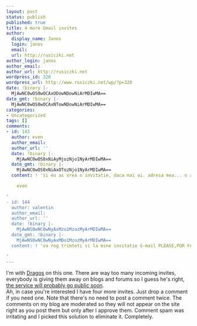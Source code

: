 ```yaml
---
layout: post
status: publish
published: true
title: 4 more Gmail invites
author:
  display_name: Janos
  login: janos
  email: 
  url: http://rusiczki.net
author_login: janos
author_email: 
author_url: http://rusiczki.net
wordpress_id: 320
wordpress_url: http://www.rusiczki.net/wp/?p=320
date: !binary |-
  MjAwNC0wOS0wOCAxODowNDowNiArMDIwMA==
date_gmt: !binary |-
  MjAwNC0wOS0wOCAxNTowNDowNiArMDIwMA==
categories:
- Uncategorized
tags: []
comments:
- id: 143
  author: even
  author_email: 
  author_url: ''
  date: !binary |-
    MjAwNC0wOS0xNiAyMjozNjo1NyArMDIwMA==
  date_gmt: !binary |-
    MjAwNC0wOS0xNiAxOTozNjo1NyArMDIwMA==
  content: ! 'si eu as vrea o invitatie, daca mai ai. adresa mea... o ai :)

    even

'
- id: 144
  author: valentin
  author_email: 
  author_url: ''
  date: !binary |-
    MjAwNS0wNC0wNyAxMzo1MzozMyArMDIwMA==
  date_gmt: !binary |-
    MjAwNS0wNC0wNyAxMDo1MzozMyArMDIwMA==
  content: ! 'va rog trimteti si la mine invitatie G-mail PLEASE,POR FAVORE,TE ROG,

'
---
```

<p>I'm with <a href="http://www.argumente.ro">Dragos</a> on this one. There are way too many incoming invites, everybody is giving them away on blogs and forums so I guess he's right, <a href="http://www.argumente.ro/general/8944551149/index_html">the service will probably go public soon</a>.<br />
Ah, in case you're interested I have four more invites. Just drop a comment if you need one. Note that there's no need to post a comment twice. The comments on my blog are moderated so they will not appear on the site right as you post them but only after I approve them. Comment spam was irritating and I picked this solution to eliminate it. Completely.</p>
